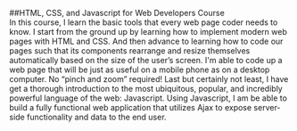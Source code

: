 ##HTML, CSS, and Javascript for Web Developers Course<br/>
In this course, I learn the basic tools that every web page coder needs to know. I start from the ground up by learning how to implement modern web pages with HTML and CSS.
And then advance to learning how to code our pages such that its components rearrange and resize themselves automatically based on the size of the user’s screen.
I'm able to code up a web page that will be just as useful on a mobile phone as on a desktop computer.
No “pinch and zoom” required! Last but certainly not least, I have get a thorough introduction to the most ubiquitous, popular, and incredibly powerful language of the web: Javascript.
Using Javascript, I am be able to build a fully functional web application that utilizes Ajax to expose server-side functionality and data to the end user.

